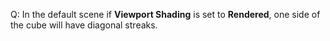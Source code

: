 Q: In the default scene if **Viewport Shading** is set to **Rendered**, one side of the cube will have diagonal streaks.
